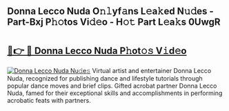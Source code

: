 ## Donna Lecco Nuda O𝚗𝚕yf𝚊ns L𝚎a𝚔ed N𝚞𝚍es - Part-Bxj P𝚑𝚘tos Vi𝚍𝚎o - H𝚘𝚝 Part L𝚎a𝚔s 0UwgR

# <h2><a href="http://kfb69ci.oniu.top/?m=Donna+Lecco+Nuda">🔗👉 🔴 Donna Lecco Nuda P𝚑ot𝚘𝚜 V𝚒d𝚎o</a></h2>

[![Donna Lecco Nuda Nu𝚍e𝚜](https://i.imgur.com/0qMVB7G.gif)](http://kfb69ci.oniu.top/?m=Donna+Lecco+Nuda)
Virtual artist and entertainer Donna Lecco Nuda, recognized for publishing dance and lifestyle tutorials through popular dance moves and brief clips. Gifted acrobat partner Donna Lecco Nuda, famed for their exceptional skills and accomplishments in performing acrobatic feats with partners.  
